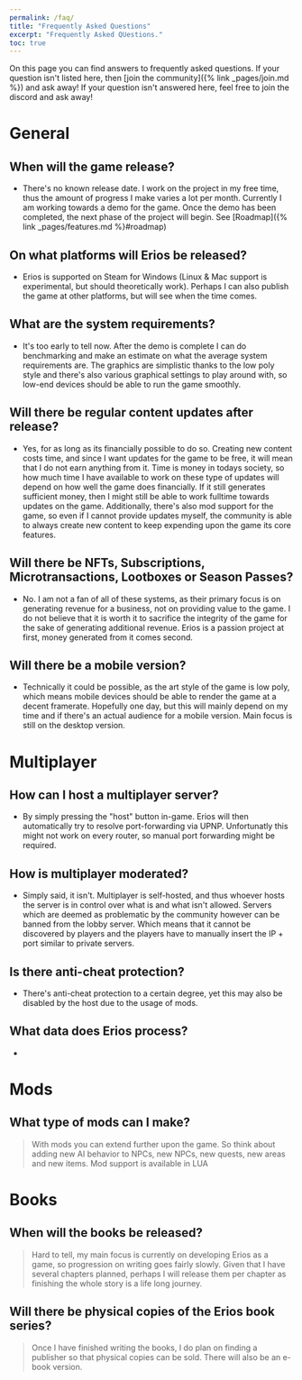 ```yaml
---
permalink: /faq/
title: "Frequently Asked Questions"
excerpt: "Frequently Asked QUestions."
toc: true
---
```


On this page you can find answers to frequently asked questions. If your question isn't listed here, then [join the community]({% link _pages/join.md %}) and ask away! If your question isn't answered here, feel free to join the discord and ask away!

# General

## When will the game release?
- There's no known release date. I work on the project in my free time, thus the amount of progress I make varies a lot per month. Currently I am working towards a demo for the game. Once the demo has been completed, the next phase of the project will begin. See [Roadmap]({% link _pages/features.md %}#roadmap)

## On what platforms will Erios be released?
- Erios is supported on Steam for Windows (Linux & Mac support is experimental, but should theoretically work). Perhaps I can also publish the game at other platforms, but will see when the time comes.

## What are the system requirements?
- It's too early to tell now. After the demo is complete I can do benchmarking and make an estimate on what the average system requirements are. The graphics are simplistic thanks to the low poly style and there's also various graphical settings to play around with, so low-end devices should be able to run the game smoothly.

## Will there be regular content updates after release?
- Yes, for as long as its financially possible to do so. Creating new content costs time, and since I want updates for the game to be free, it will mean that I do not earn anything from it. Time is money in todays society, so how much time I have available to work on these type of updates will depend on how well the game does financially. If it still generates sufficient money, then I might still be able to work fulltime towards updates on the game. Additionally, there's also mod support for the game, so even if I cannot provide updates myself, the community is able to always create new content to keep expending upon the game its core features.

## Will there be NFTs, Subscriptions, Microtransactions, Lootboxes or Season Passes?
- No. I am not a fan of all of these systems, as their primary focus is on generating revenue for a business, not on providing value to the game. I do not believe that it is worth it to sacrifice the integrity of the game for the sake of generating additional revenue. Erios is a passion project at first, money generated from it comes second.

## Will there be a mobile version?
- Technically it could be possible, as the art style of the game is low poly, which means mobile devices should be able to render the game at a decent framerate. Hopefully one day, but this will mainly depend on my time and if there's an actual audience for a mobile version. Main focus is still on the desktop version.

# Multiplayer

## How can I host a multiplayer server?
- By simply pressing the "host" button in-game. Erios will then automatically try to resolve port-forwarding via UPNP. Unfortunatly this might not work on every router, so manual port forwarding might be required.

## How is multiplayer moderated?
- Simply said, it isn't. Multiplayer is self-hosted, and thus whoever hosts the server is in control over what is and what isn't allowed. Servers which are deemed as problematic by the community however can be banned from the lobby server. Which means that it cannot be discovered by players and the players have to manually insert the IP + port similar to private servers.

## Is there anti-cheat protection?
- There's anti-cheat protection to a certain degree, yet this may also be disabled by the host due to the usage of mods.

## What data does Erios process?
- 

# Mods

## What type of mods can I make?
> With mods you can extend further upon the game. So think about adding new AI behavior to NPCs, new NPCs, new quests, new areas and new items. Mod support is available in LUA

# Books

## When will the books be released?
> Hard to tell, my main focus is currently on developing Erios as a game, so progression on writing goes fairly slowly. Given that I have several chapters planned, perhaps I will release them per chapter as finishing the whole story is a life long journey.

## Will there be physical copies of the Erios book series?
> Once I have finished writing the books, I do plan on finding a publisher so that physical copies can be sold. There will also be an e-book version.